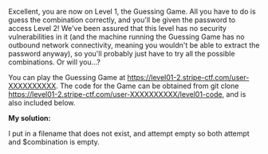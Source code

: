 Excellent, you are now on Level 1, the Guessing Game. All you have to do is guess the combination correctly, and you'll be given the password to access Level 2! We've been assured that this level has no security vulnerabilities in it (and the machine running the Guessing Game has no outbound network connectivity, meaning you wouldn't be able to extract the password anyway), so you'll probably just have to try all the possible combinations. Or will you...?

You can play the Guessing Game at https://level01-2.stripe-ctf.com/user-XXXXXXXXXX. The code for the Game can be obtained from git clone https://level01-2.stripe-ctf.com/user-XXXXXXXXXX/level01-code, and is also included below. 


**My solution:**

I put in a filename that does not exist, and attempt empty so both attempt and $combination is empty.

